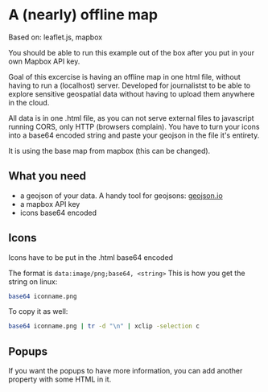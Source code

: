 # A (nearly) offline map

Based on: leaflet.js, mapbox

You should be able to run this example out of the box after you put in your own Mapbox API key.

Goal of this excercise is having an offline map in one html file, without having to run a (localhost) server. Developed for journalistst to be able to explore sensitive geospatial data without having to upload them anywhere in the cloud.

All data is in one .html file, as you can not serve external files to javascript running CORS, only HTTP (browsers complain). You have to turn your icons into a base64 encoded string and paste your geojson in the file it's entirety.

It is using the base map from mapbox (this can be changed).


## What you need
* a geojson of your data. A handy tool for geojsons: [geojson.io](http://geojson.io)
* a mapbox API key
* icons base64 encoded

## Icons
Icons have to be put in the .html base64 encoded

The format is `data:image/png;base64, <string>` This is how you get the string on linux:

```bash
base64 iconname.png 
```

To copy it as well:
```bash
base64 iconname.png | tr -d "\n" | xclip -selection c
```

## Popups

If you want the popups to have more information, you can add another property with some HTML in it.
